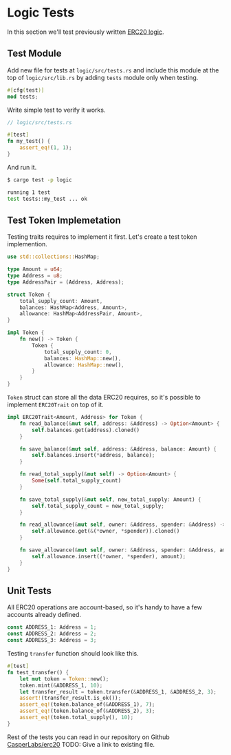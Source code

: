 # Logic Tests
In this section we'll test previously written [ERC20 logic](logic.html).

## Test Module
Add new file for tests at `logic/src/tests.rs` and include this module at the top of `logic/src/lib.rs` by adding `tests` module only when testing.
```rust
#[cfg(test)]
mod tests;
```
Write simple test to verify it works.
```rust
// logic/src/tests.rs

#[test]
fn my_test() {
    assert_eq!(1, 1);
}
```
And run it.
```bash
$ cargo test -p logic

running 1 test
test tests::my_test ... ok
```

## Test Token Implemetation
Testing traits requires to implement it first. Let's create a test token implemention.
```rust
use std::collections::HashMap;

type Amount = u64;
type Address = u8;
type AddressPair = (Address, Address);

struct Token {
    total_supply_count: Amount,
    balances: HashMap<Address, Amount>,
    allowance: HashMap<AddressPair, Amount>,
}

impl Token {
    fn new() -> Token {
        Token {
            total_supply_count: 0,
            balances: HashMap::new(),
            allowance: HashMap::new(),
        }
    }
}
```
`Token` struct can store all the data ERC20 requires, so it's possible to implement `ERC20Trait` on top of it.
```rust
impl ERC20Trait<Amount, Address> for Token {
    fn read_balance(&mut self, address: &Address) -> Option<Amount> {
        self.balances.get(address).cloned()
    }

    fn save_balance(&mut self, address: &Address, balance: Amount) {
        self.balances.insert(*address, balance);
    }

    fn read_total_supply(&mut self) -> Option<Amount> {
        Some(self.total_supply_count)
    }

    fn save_total_supply(&mut self, new_total_supply: Amount) {
        self.total_supply_count = new_total_supply;
    }

    fn read_allowance(&mut self, owner: &Address, spender: &Address) -> Option<Amount> {
        self.allowance.get(&(*owner, *spender)).cloned()
    }

    fn save_allowance(&mut self, owner: &Address, spender: &Address, amount: Amount) {
        self.allowance.insert((*owner, *spender), amount);
    }
}
```

## Unit Tests
All ERC20 operations are account-based, so it's handy to have a few accounts already defined.
```rust
const ADDRESS_1: Address = 1;
const ADDRESS_2: Address = 2;
const ADDRESS_3: Address = 3;
```
Testing `transfer` function should look like this.
```rust
#[test]
fn test_transfer() {
    let mut token = Token::new();
    token.mint(&ADDRESS_1, 10);
    let transfer_result = token.transfer(&ADDRESS_1, &ADDRESS_2, 3);
    assert!(transfer_result.is_ok());
    assert_eq!(token.balance_of(&ADDRESS_1), 7);
    assert_eq!(token.balance_of(&ADDRESS_2), 3);
    assert_eq!(token.total_supply(), 10);
}
```
Rest of the tests you can read in our repository on Github [CasperLabs/erc20](https://github.com/CasperLabs/erc20) TODO: Give a link to existing file.